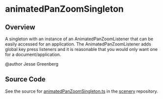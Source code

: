 # animatedPanZoomSingleton

## Overview

A singleton with an instance of an AnimatedPanZoomListener that can be easily accessed for an application.
The AnimatedPanZoomListener adds global key press listeners and it is reasonable that you would only want
one for a document/application.

@author Jesse Greenberg



## Source Code

See the source for [animatedPanZoomSingleton.ts](https://github.com/phetsims/scenery/blob/main/js/listeners/animatedPanZoomSingleton.ts) in the [scenery](https://github.com/phetsims/scenery) repository.
